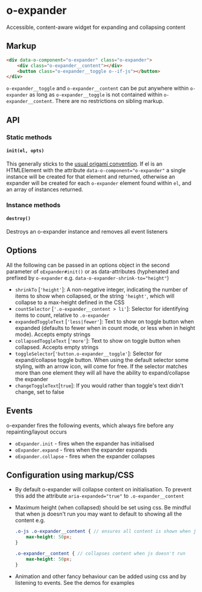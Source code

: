 # o-expander
Accessible, content-aware widget for expanding and collapsing content

## Markup

```html
<div data-o-component="o-expander" class="o-expander">
    <div class="o-expander__content"></div>
    <button class="o-expander__toggle o--if-js"></button>
</div>
```
`o-expander__toggle` and `o-expander__content` can be put anywhere within `o-expander` as long as `o-expander__toggle` is not contained within `o-expander__content`. There are no restrictions on sibling markup.

## API

### Static methods

#### `init(el, opts)`
This generally sticks to the [usual origami convention](http://origami.ft.com/docs/syntax/js/#initialisation). If el is an HTMLElement with the attribute `data-o-component="o-expander"` a single instance will be created for that element and returned, otherwise an expander will be created for each `o-expander` element found within `el`, and an array of instances returned.

### Instance methods

#### `destroy()`
Destroys an o-expander instance and removes all event listeners



## Options

All the following can be passed in an options object in the second parameter of `oExpander#init()` or as data-attributes (hyphenated and prefixed by `o-expander` e.g. `data-o-expander-shrink-to="height"`)

* `shrinkTo` [`'height'`]: A non-negative integer, indicating the number of items to show when collapsed, or the string `'height'`, which will collapse to a max-height defined in the CSS
* `countSelector` [`'.o-expander__content > li'`]: Selector for identifying items to count, relative to `.o-expander`
* `expandedToggleText` [`'less|fewer'`]: Text to show on toggle button when expanded (defaults to fewer when in count mode, or less when in height mode). Accepts empty strings
* `collapsedToggleText` [`'more'`]: Text to show on toggle button when collapsed. Accepts empty strings
* `toggleSelector`[`'button.o-expander__toggle'`]: Selector for expand/collapse toggle button. When using the default selector some styling, with an arrow icon, will come for free. If the selector matches more than one element they will all have the ability to expand/collapse the expander
* `changeToggleText`[`true`]: If you would rather than toggle's text didn't change, set to false

## Events
o-expander fires the following events, which always fire before any repainting/layout occurs

* `oExpander.init` - fires when the expander has initialised
* `oExpander.expand` - fires when the expander expands
* `oExpander.collapse` - fires when the expander collapses

## Configuration using markup/CSS
* By default o-expander will collapse content on initialisation. To prevent this add the attribute `aria-expanded="true"` to `.o-expander__content`
* Maximum height (when collapsed) should be set using css. Be mindful that when js doesn't run you may want to default to showing all the content e.g.

    ```scss
    .o-js .o-expander__content { // ensures all content is shown when js doesn't run
        max-height: 50px;
    }

    .o-expander__content { // collapses content when js doesn't run
        max-height: 50px;
    }
    ```

* Animation and other fancy behaviour can be added using css and by listening to events. See the demos for examples


